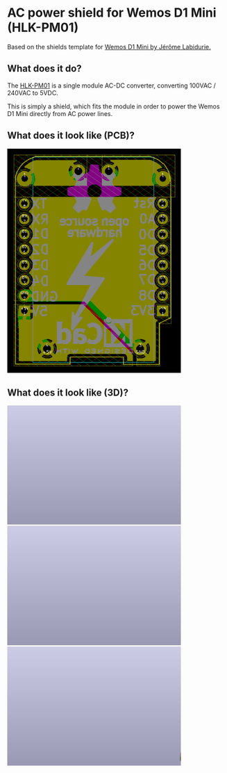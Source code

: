 # AC power shield for Wemos D1 Mini (HLK-PM01)

Based on the shields template for [Wemos D1 Mini by Jérôme Labidurie.](https://github.com/jerome-labidurie/d1_mini_kicad)

## What does it do?
The [HLK-PM01](http://www.hlktech.net/product_detail.php?ProId=54) is a single module AC-DC converter, converting 100VAC / 240VAC to 5VDC.

This is simply a shield, which fits the module in order to power the Wemos D1 Mini directly from AC power lines.

## What does it look like (PCB)?
<img src="docs/d1_mini_shield_pcb.png" width=400>

## What does it look like (3D)?
<img src="docs/d1_mini_shield_bot.png" width=400>
<img src="docs/d1_mini_shield_top.png" width=400>
<img src="docs/d1_mini_shield_diag.png" width=400>
